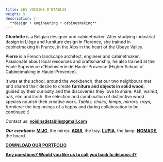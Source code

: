 ```yaml
---
title: LES VOISINS D'ETABLIS
weight: 5
description: |-
  **design • engineering • cabinetmaking**
---
```


**Charlotte** is a Belgian designer and cabinetmaker. 
After studying industrial design in Liège and furniture design in Florence, 
she trained in cabinetmaking in France, in the Alps in the heart of the Ubaye Valley. 

**Pierre** is a French landscape architect, engineer and cabinetmaker.
Passionate about local resources and craftsmanship,
he also trained at the Ecole Supérieure d'Ebénisterie de Haute-Provence (Higher School of Cabinetmaking in Haute-Provence).

It was at the school, around the workbench, that our two neighbours met and shared their desire to create **furniture and objects in solid wood**,
guided by their curiosity and the discoveries they love to share.
Ash, walnut, oak, elm and larch: the selection and combination of distinctive wood species nourish their creative work.
*Tables, chairs, lamps, mirrors, trays, furniture*: the beginnings of a happy and daring collaboration to be continued :)

Contact us: **voisinsdetablis@gmail.com**

***Our creations:*** 
**[MIJO](/oeuvres/miroir/)**, the mirror.
**[AQUI](/oeuvres/plateau/)**, the tray.
**[LUPIA](/oeuvres/lampe/)**, the lamp.
**[NOMADE](/oeuvres/planches/)**, the board.

**[DOWNLOAD OUR PORTFOLIO](assets/Portfolio_2025_VoisinsdEtablis_cp_v3.pdf)**

**[Any questions? Would you like us to call you back to discuss it?](https://f1fd647b.sibforms.com/serve/MUIFAHiPlnQXs66jFHLbWhCpAXOPr-7nFEp-r6B9oHYfGdAH-vGASTUOddtxZoX1aH1-mKZZLWoOOARqKUcPk7flSvOu9VnzgPRLfoLImoF9_Ri5DjdpAHslSS5aYxAMUUr5pPfn2kVYXde5Q9Xk-eerzssBVqOgloe4TI44mYeyW9C9X3Rbp1SLV9rtx5lVydvERhoWNGpuWaOE)**
